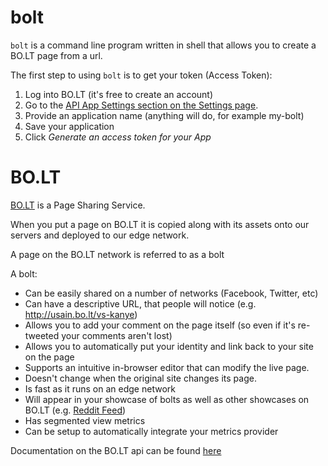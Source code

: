 bolt
============

`bolt` is a command line program written in shell that allows you to create a BO.LT page from a url.

The first step to using `bolt` is to get your token (Access Token):

  1. Log into BO.LT (it's free to create an account) 
  2. Go to the [API App Settings section on the Settings page](https://bo.lt/app/settings#api-app-form). 
  3. Provide an application name (anything will do, for example my-bolt)
  4. Save your application
  5. Click *Generate an access token for your App*

BO.LT
=====

[BO.LT](http://bo.lt/) is a Page Sharing Service. 

When you put a page on BO.LT it is copied along with its assets onto our servers and deployed to our edge network.

A page on the BO.LT network is referred to as a bolt

A bolt:

  - Can be easily shared on a number of networks (Facebook, Twitter, etc)
  - Can have a descriptive URL, that people will notice (e.g. http://usain.bo.lt/vs-kanye)
  - Allows you to add your comment on the page itself (so even if it's re-tweeted your comments aren't lost)
  - Allows you to automatically put your identity and link back to your site on the page
  - Supports an intuitive in-browser editor that can modify the live page.
  - Doesn't change when the original site changes its page.
  - Is fast as it runs on an edge network
  - Will appear in your showcase of bolts as well as other showcases on BO.LT (e.g. [Reddit Feed](http://reddit.bo.lt))
  - Has segmented view metrics
  - Can be setup to automatically integrate your metrics provider


Documentation on the BO.LT api can be found [here](http://dev.bo.lt)

